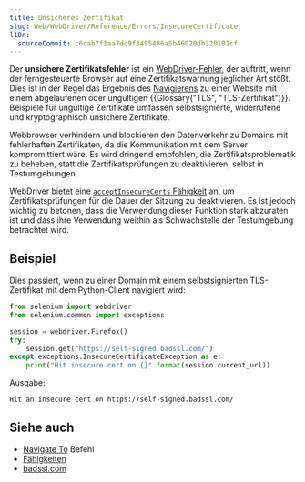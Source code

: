 ```yaml
---
title: Unsicheres Zertifikat
slug: Web/WebDriver/Reference/Errors/InsecureCertificate
l10n:
  sourceCommit: c6cab7f1aa7dc9f3495486a5b46020db320101cf
---
```


Der **unsichere Zertifikatsfehler** ist ein [WebDriver-Fehler](/de/docs/Web/WebDriver/Reference/Errors), der auftritt, wenn der ferngesteuerte Browser auf eine Zertifikatswarnung jeglicher Art stößt. Dies ist in der Regel das Ergebnis des [Navigierens](/de/docs/Web/WebDriver/Reference/Commands/NavigateTo) zu einer Website mit einem abgelaufenen oder ungültigen {{Glossary("TLS", "TLS-Zertifikat")}}. Beispiele für ungültige Zertifikate umfassen selbstsignierte, widerrufene und kryptographisch unsichere Zertifikate.

Webbrowser verhindern und blockieren den Datenverkehr zu Domains mit fehlerhaften Zertifikaten, da die Kommunikation mit dem Server kompromittiert wäre. Es wird dringend empfohlen, die Zertifikatsproblematik zu beheben, statt die Zertifikatsprüfungen zu deaktivieren, selbst in Testumgebungen.

WebDriver bietet eine [`acceptInsecureCerts` Fähigkeit](/de/docs/Web/WebDriver/Reference/Capabilities/acceptInsecureCerts) an, um Zertifikatsprüfungen für die Dauer der Sitzung zu deaktivieren. Es ist jedoch wichtig zu betonen, dass die Verwendung dieser Funktion stark abzuraten ist und dass ihre Verwendung weithin als Schwachstelle der Testumgebung betrachtet wird.

## Beispiel

Dies passiert, wenn zu einer Domain mit einem selbstsignierten TLS-Zertifikat mit dem Python-Client navigiert wird:

```python
from selenium import webdriver
from selenium.common import exceptions

session = webdriver.Firefox()
try:
    session.get("https://self-signed.badssl.com/")
except exceptions.InsecureCertificateException as e:
    print("Hit insecure cert on {}".format(session.current_url))
```

Ausgabe:

```plain
Hit an insecure cert on https://self-signed.badssl.com/
```

## Siehe auch

- [Navigate To](/de/docs/Web/WebDriver/Reference/Commands/NavigateTo) Befehl
- [Fähigkeiten](/de/docs/Web/WebDriver/Reference/Capabilities)
- [badssl.com](https://badssl.com/)
